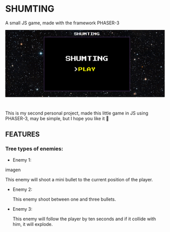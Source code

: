 # SHUMTING
A small JS game, made with the framework PHASER-3

![](gitimg/Menu.png)

# 

This is my second personal project, made this little game in JS using PHASER-3, may be simple, but I hope you like it :eyes:

## FEATURES

### Tree types of enemies:

* Enemy 1:

 imagen
 
 This enemy will shoot a mini bullet to the current position of the player.

* Enemy 2:

  This enemy shoot between one and three bullets.
  
* Enemy 3:

  This enemy will follow the player by ten seconds and if it collide with him, it will explode.
